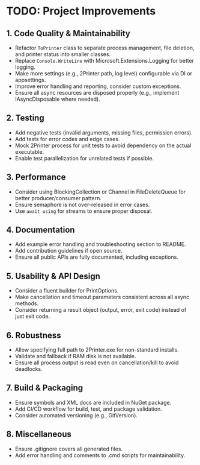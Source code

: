# TODO: Project Improvements

## 1. Code Quality & Maintainability
- Refactor `ToPrinter` class to separate process management, file deletion, and printer status into smaller classes.
- Replace `Console.WriteLine` with Microsoft.Extensions.Logging for better logging.
- Make more settings (e.g., 2Printer path, log level) configurable via DI or appsettings.
- Improve error handling and reporting, consider custom exceptions.
- Ensure all async resources are disposed properly (e.g., implement IAsyncDisposable where needed).

## 2. Testing
- Add negative tests (invalid arguments, missing files, permission errors).
- Add tests for error codes and edge cases.
- Mock 2Printer process for unit tests to avoid dependency on the actual executable.
- Enable test parallelization for unrelated tests if possible.

## 3. Performance
- Consider using BlockingCollection or Channel in FileDeleteQueue for better producer/consumer pattern.
- Ensure semaphore is not over-released in error cases.
- Use `await using` for streams to ensure proper disposal.

## 4. Documentation
- Add example error handling and troubleshooting section to README.
- Add contribution guidelines if open source.
- Ensure all public APIs are fully documented, including exceptions.

## 5. Usability & API Design
- Consider a fluent builder for PrintOptions.
- Make cancellation and timeout parameters consistent across all async methods.
- Consider returning a result object (output, error, exit code) instead of just exit code.

## 6. Robustness
- Allow specifying full path to 2Printer.exe for non-standard installs.
- Validate and fallback if RAM disk is not available.
- Ensure all process output is read even on cancellation/kill to avoid deadlocks.

## 7. Build & Packaging
- Ensure symbols and XML docs are included in NuGet package.
- Add CI/CD workflow for build, test, and package validation.
- Consider automated versioning (e.g., GitVersion).

## 8. Miscellaneous
- Ensure .gitignore covers all generated files.
- Add error handling and comments to .cmd scripts for maintainability.
